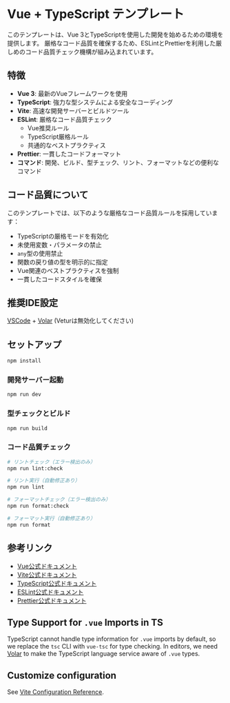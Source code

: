 # Vue + TypeScript テンプレート

このテンプレートは、Vue 3とTypeScriptを使用した開発を始めるための環境を提供します。
厳格なコード品質を確保するため、ESLintとPrettierを利用した厳しめのコード品質チェック機構が組み込まれています。

## 特徴

- **Vue 3**: 最新のVueフレームワークを使用
- **TypeScript**: 強力な型システムによる安全なコーディング
- **Vite**: 高速な開発サーバーとビルドツール
- **ESLint**: 厳格なコード品質チェック
  - Vue推奨ルール
  - TypeScript厳格ルール
  - 共通的なベストプラクティス
- **Prettier**: 一貫したコードフォーマット
- **コマンド**: 開発、ビルド、型チェック、リント、フォーマットなどの便利なコマンド

## コード品質について

このテンプレートでは、以下のような厳格なコード品質ルールを採用しています：

- TypeScriptの厳格モードを有効化
- 未使用変数・パラメータの禁止
- `any`型の使用禁止
- 関数の戻り値の型を明示的に指定
- Vue関連のベストプラクティスを強制
- 一貫したコードスタイルを確保

## 推奨IDE設定

[VSCode](https://code.visualstudio.com/) + [Volar](https://marketplace.visualstudio.com/items?itemName=Vue.volar) (Veturは無効化してください)

## セットアップ

```sh
npm install
```

### 開発サーバー起動

```sh
npm run dev
```

### 型チェックとビルド

```sh
npm run build
```

### コード品質チェック

```sh
# リントチェック（エラー検出のみ）
npm run lint:check

# リント実行（自動修正あり）
npm run lint

# フォーマットチェック（エラー検出のみ）
npm run format:check

# フォーマット実行（自動修正あり）
npm run format
```

## 参考リンク

- [Vue公式ドキュメント](https://vuejs.org/)
- [Vite公式ドキュメント](https://vitejs.dev/)
- [TypeScript公式ドキュメント](https://www.typescriptlang.org/)
- [ESLint公式ドキュメント](https://eslint.org/)
- [Prettier公式ドキュメント](https://prettier.io/)

## Type Support for `.vue` Imports in TS

TypeScript cannot handle type information for `.vue` imports by default, so we replace the `tsc` CLI with `vue-tsc` for type checking. In editors, we need [Volar](https://marketplace.visualstudio.com/items?itemName=Vue.volar) to make the TypeScript language service aware of `.vue` types.

## Customize configuration

See [Vite Configuration Reference](https://vite.dev/config/).
